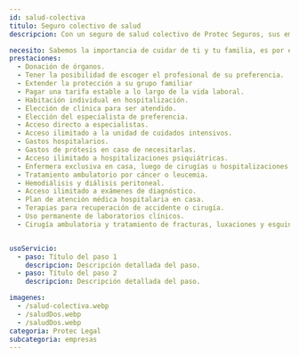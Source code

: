 ```yaml
---
id: salud-colectiva
titulo: Seguro colectivo de salud
descripcion: Con un seguro de salud colectivo de Protec Seguros, sus empleados pueden estar tranquilos porque disfrutan ​de atenciones exclusivas en salud, como consultar directamente a un médico especialista sin necesidad de esperar una autorización por parte del médico general, gracias al amplio directorio médico en el que puede escoger al profesional de su preferencia y la institución en la que quiere ser atendido él o su grupo familiar. Contar con un plan colectivo de salud garantiza el pago de una tarifa estable a lo largo de la vida laboral de sus empleados sin altos incrementos en el valor de la prima. Si ellos cuentan con una póliza de salud o Medicina Prepagada en otra compañía, conservamos su antigüedad para que pueda disfrutar de los beneficios de la póliza de salud de Protec Seguros.​​​

necesito: Sabemos la importancia de cuidar de ti y tu familia, es por ello que, te brindamos las mejores opciones que te permitirán disfrutar de los momentos más especiales de tu vida con tranquilidad.
prestaciones: 
  - Donación de órganos.
  - Tener la posibilidad de escoger el profesional de su preferencia.
  - Extender la protección a su grupo familiar
  - Pagar una tarifa estable a lo largo de la vida laboral.
  - Habitación individual en hospitalización.
  - Elección de clínica para ser atendido.
  - Elección del especialista de preferencia.
  - Acceso directo a especialistas.
  - Acceso ilimitado a la unidad de cuidados intensivos.
  - Gastos hospitalarios.
  - Gastos de prótesis en caso de necesitarlas.
  - Acceso ilimitado a hospitalizaciones psiquiátricas.
  - Enfermera exclusiva en casa, luego de cirugías u hospitalizaciones.
  - Tratamiento ambulatorio por cáncer o leucemia.
  - Hemodiálisis y diálisis peritoneal.
  - Acceso ilimitado a exámenes de diagnóstico.
  - Plan de atención médica hospitalaria en casa.
  - Terapias para recuperación de accidente o cirugía.
  - Uso permanente de laboratorios clínicos.
  - Cirugía ambulatoria y tratamiento de fracturas, luxaciones y esguinces.


usoServicio:
  - paso: Título del paso 1
    descripcion: Descripción detallada del paso.
  - paso: Título del paso 2
    descripcion: Descripción detallada del paso.

imagenes:
  - /salud-colectiva.webp
  - /saludDos.webp
  - /saludDos.webp
categoria: Protec Legal
subcategoria: empresas
---
```

